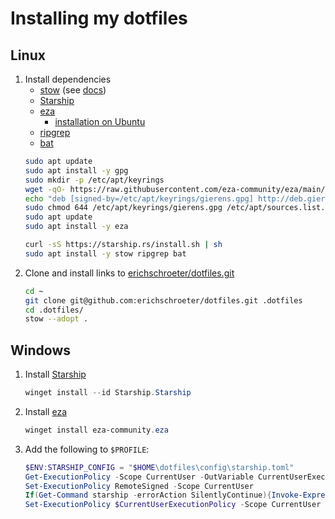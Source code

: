 
# Installing my dotfiles

## Linux

1. Install dependencies
    - [stow](https://www.gnu.org/software/stow/) (see [docs](https://www.gnu.org/software/stow/manual/stow.html))
    - [Starship](https://starship.rs/guide/#%F0%9F%9A%80-installation)
    - [eza](https://github.com/eza-community/eza)
      - [installation on Ubuntu](https://github.com/eza-community/eza/blob/main/INSTALL.md#debian-and-ubuntu)
    - [ripgrep](https://github.com/BurntSushi/ripgrep)
    - [bat](https://github.com/sharkdp/bat)
    ```bash
    sudo apt update
    sudo apt install -y gpg
    sudo mkdir -p /etc/apt/keyrings
    wget -qO- https://raw.githubusercontent.com/eza-community/eza/main/deb.asc | sudo gpg --dearmor -o /etc/apt/keyrings/gierens.gpg
    echo "deb [signed-by=/etc/apt/keyrings/gierens.gpg] http://deb.gierens.de stable main" | sudo tee /etc/apt/sources.list.d/gierens.list
    sudo chmod 644 /etc/apt/keyrings/gierens.gpg /etc/apt/sources.list.d/gierens.list
    sudo apt update
    sudo apt install -y eza

    curl -sS https://starship.rs/install.sh | sh
    sudo apt install -y stow ripgrep bat
    ```
2. Clone and install links to [erichschroeter/dotfiles.git](https://github.com/erichschroeter/dotfiles)
    ```bash
    cd ~
    git clone git@github.com:erichschroeter/dotfiles.git .dotfiles
    cd .dotfiles/
    stow --adopt .
    ```

## Windows

1. Install [Starship](https://starship.rs/guide/#%F0%9F%9A%80-installation)
    ```powershell
    winget install --id Starship.Starship
    ```
1. Install [eza](https://github.com/eza-community/eza)
   ```powershell
   winget install eza-community.eza
   ```
2. Add the following to `$PROFILE`:
    ```powershell
    $ENV:STARSHIP_CONFIG = "$HOME\dotfiles\config\starship.toml"
    Get-ExecutionPolicy -Scope CurrentUser -OutVariable CurrentUserExecutionPolicy
    Set-ExecutionPolicy RemoteSigned -Scope CurrentUser
    If(Get-Command starship -errorAction SilentlyContinue){Invoke-Expression (&starship init powershell)}
    Set-ExecutionPolicy $CurrentUserExecutionPolicy -Scope CurrentUser
    ```


